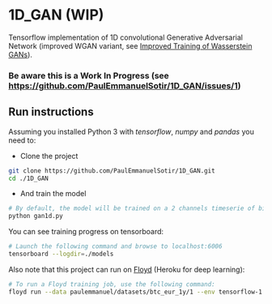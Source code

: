 # 1D_GAN (WIP)

Tensorflow implementation of 1D convolutional Generative Adversarial Network (improved WGAN variant, see [Improved Training of Wasserstein GANs](https://arxiv.org/abs/1704.00028)).

### Be aware this is a Work In Progress (see https://github.com/PaulEmmanuelSotir/1D_GAN/issues/1)

## Run instructions

Assuming you installed Python 3 with *tensorflow*, *numpy* and *pandas* you need to:

- Clone the project

```bash
git clone https://github.com/PaulEmmanuelSotir/1D_GAN.git
cd ./1D_GAN
```

- And train the model

```bash
# By default, the model will be trained on a 2 channels timeserie of bitcoin to eur exchange rate and volumes (csv file in *./data* directory)
python gan1d.py
```

You can see training progress on tensorboard:

```bash
# Launch the following command and browse to localhost:6006
tensorboard --logdir=./models
```

Also note that this project can run on [Floyd](https://www.floydhub.com/) (Heroku for deep learning):

```bash
# To run a Floyd training job, use the following command:
floyd run --data paulemmanuel/datasets/btc_eur_1y/1 --env tensorflow-1.4 --tensorboard --gpu "python gan1d.py --floyd-job"
```
